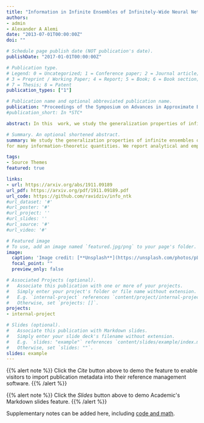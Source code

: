 ```yaml
---
title: "Information in Infinite Ensembles of Infinitely-Wide Neural Networks"
authors:
- admin
- Alexander A Alemi
date: "2013-07-01T00:00:00Z"
doi: ""

# Schedule page publish date (NOT publication's date).
publishDate: "2017-01-01T00:00:00Z"

# Publication type.
# Legend: 0 = Uncategorized; 1 = Conference paper; 2 = Journal article;
# 3 = Preprint / Working Paper; 4 = Report; 5 = Book; 6 = Book section;
# 7 = Thesis; 8 = Patent
publication_types: ["1"]

# Publication name and optional abbreviated publication name.
publication: "Proceedings of the Symposium on Advances in Approximate Bayesian Inference"
#publication_short: In *STC*

abstract: In this  work, we study the generalization properties of infinite ensembles of infinitely-wide neural networks. Amazingly, this model family admits tractable calculations for many information-theoretic quantities. We report analytical and empirical investigations in the search for signals that correlate with generalization.

# Summary. An optional shortened abstract.
summary: We study the generalization properties of infinite ensembles of infinitely-wide neural networks. Amazingly, this model family admits tractable calculations
for many information-theoretic quantities. We report analytical and empirical investigations in the search for signals that correlate with generalization.

tags:
- Source Themes
featured: true

links:
- url: https://arxiv.org/abs/1911.09189
url_pdf: https://arxiv.org/pdf/1911.09189.pdf
url_code: https://github.com/ravidziv/info_ntk
#url_dataset: '#'
#url_poster: '#'
#url_project: ''
#url_slides: ''
#url_source: '#'
#url_video: '#'

# Featured image
# To use, add an image named `featured.jpg/png` to your page's folder. 
image:
  caption: 'Image credit: [**Unsplash**](https://unsplash.com/photos/pLCdAaMFLTE)'
  focal_point: ""
  preview_only: false

# Associated Projects (optional).
#   Associate this publication with one or more of your projects.
#   Simply enter your project's folder or file name without extension.
#   E.g. `internal-project` references `content/project/internal-project/index.md`.
#   Otherwise, set `projects: []`.
projects:
- internal-project

# Slides (optional).
#   Associate this publication with Markdown slides.
#   Simply enter your slide deck's filename without extension.
#   E.g. `slides: "example"` references `content/slides/example/index.md`.
#   Otherwise, set `slides: ""`.
slides: example
---
```


{{% alert note %}}
Click the *Cite* button above to demo the feature to enable visitors to import publication metadata into their reference management software.
{{% /alert %}}

{{% alert note %}}
Click the *Slides* button above to demo Academic's Markdown slides feature.
{{% /alert %}}

Supplementary notes can be added here, including [code and math](https://sourcethemes.com/academic/docs/writing-markdown-latex/).

